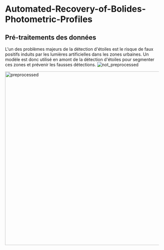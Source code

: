 # Automated-Recovery-of-Bolides-Photometric-Profiles
## Pré-traitements des données 
L'un des problèmes majeurs de la détection d'étoiles est le risque de faux positifs induits par les lumières artificielles dans les zones urbaines. Un modèle est donc utilisé en amont de la détection d'étoiles pour segmenter ces zones et prévenir les fausses détections.
![not_preprocessed](https://github.com/user-attachments/assets/7ba6e343-2225-47b2-ae84-f4a4ea3785d4)

<img width="852" height="569" alt="preprocessed" src="https://github.com/user-attachments/assets/ec054650-9762-4f8a-8db2-4f6047f2c38c" />

